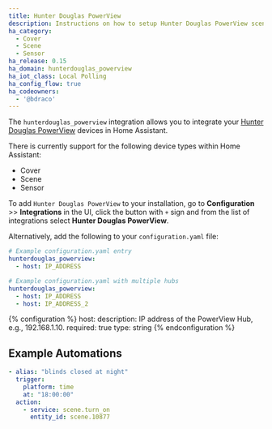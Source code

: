 ```yaml
---
title: Hunter Douglas PowerView
description: Instructions on how to setup Hunter Douglas PowerView scenes within Home Assistant.
ha_category:
  - Cover
  - Scene
  - Sensor
ha_release: 0.15
ha_domain: hunterdouglas_powerview
ha_iot_class: Local Polling
ha_config_flow: true
ha_codeowners:
  - '@bdraco'
---
```


The `hunterdouglas_powerview` integration allows you to integrate your [Hunter Douglas PowerView](https://www.hunterdouglas.com/operating-systems/powerview-motorization/support) devices in Home Assistant.

There is currently support for the following device types within Home Assistant:

- Cover
- Scene
- Sensor

To add `Hunter Douglas PowerView` to your installation, go to **Configuration** >> **Integrations** in the UI, click the button with `+` sign and from the list of integrations select **Hunter Douglas PowerView**.

Alternatively, add the following to your `configuration.yaml` file:

```yaml
# Example configuration.yaml entry
hunterdouglas_powerview:
  - host: IP_ADDRESS
```

```yaml
# Example configuration.yaml with multiple hubs
hunterdouglas_powerview:
  - host: IP_ADDRESS
  - host: IP_ADDRESS_2
```

{% configuration %}
host:
  description: IP address of the PowerView Hub, e.g., 192.168.1.10.
  required: true
  type: string
{% endconfiguration %}

## Example Automations

``` yaml
- alias: "blinds closed at night"
  trigger:
    platform: time
    at: "18:00:00"
  action:
    - service: scene.turn_on
      entity_id: scene.10877
```
